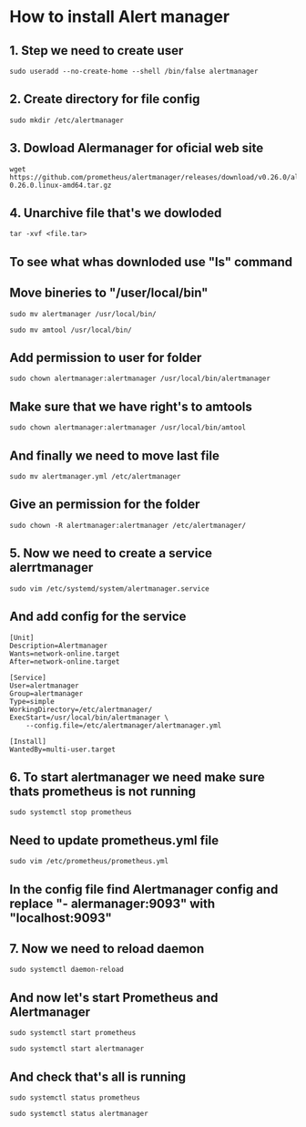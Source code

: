 # How to install Alert manager
## 1. Step we need to create user
~~~
sudo useradd --no-create-home --shell /bin/false alertmanager
~~~
## 2. Create directory for file config
~~~
sudo mkdir /etc/alertmanager
~~~
## 3. Dowload Alermanager for oficial web site
~~~
wget https://github.com/prometheus/alertmanager/releases/download/v0.26.0/alertmanager-0.26.0.linux-amd64.tar.gz
~~~
## 4. Unarchive file that's we dowloded
~~~
tar -xvf <file.tar>
~~~
## To see what whas downloded use "ls" command
## Move bineries to "/user/local/bin"
~~~
sudo mv alertmanager /usr/local/bin/ 
~~~
~~~
sudo mv amtool /usr/local/bin/
~~~
## Add permission to user for folder
~~~
sudo chown alertmanager:alertmanager /usr/local/bin/alertmanager
~~~
## Make sure that we have right's to amtools 
~~~
sudo chown alertmanager:alertmanager /usr/local/bin/amtool
~~~
## And finally we need to move last file 
~~~
sudo mv alertmanager.yml /etc/alertmanager
~~~
## Give an permission for the folder
~~~
sudo chown -R alertmanager:alertmanager /etc/alertmanager/
~~~
## 5. Now we need to create a service alerrtmanager
~~~
sudo vim /etc/systemd/system/alertmanager.service
~~~
## And add config for the service
~~~
[Unit]
Description=Alertmanager
Wants=network-online.target
After=network-online.target

[Service]
User=alertmanager
Group=alertmanager
Type=simple
WorkingDirectory=/etc/alertmanager/
ExecStart=/usr/local/bin/alertmanager \
    --config.file=/etc/alertmanager/alertmanager.yml

[Install]
WantedBy=multi-user.target
~~~
## 6. To start alertmanager we need make sure thats prometheus is not running
~~~
sudo systemctl stop prometheus
~~~
## Need to update prometheus.yml file 
~~~
sudo vim /etc/prometheus/prometheus.yml
~~~
## In the config file find Alertmanager config and replace "- alermanager:9093" with "localhost:9093"
## 7. Now we need to reload daemon
~~~
sudo systemctl daemon-reload
~~~
## And now let's start Prometheus and Alertmanager
~~~
sudo systemctl start prometheus
~~~
~~~
sudo systemctl start alertmanager
~~~
## And check that's all is running 
~~~
sudo systemctl status prometheus
~~~
~~~
sudo systemctl status alertmanager
~~~

